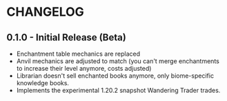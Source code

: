 # CHANGELOG

## 0.1.0 - Initial Release (Beta)

- Enchantment table mechanics are replaced
- Anvil mechanics are adjusted to match (you can't merge enchantments to increase their level anymore, costs adjusted)
- Librarian doesn't sell enchanted books anymore, only biome-specific knowledge books.
- Implements the experimental 1.20.2 snapshot Wandering Trader trades.

